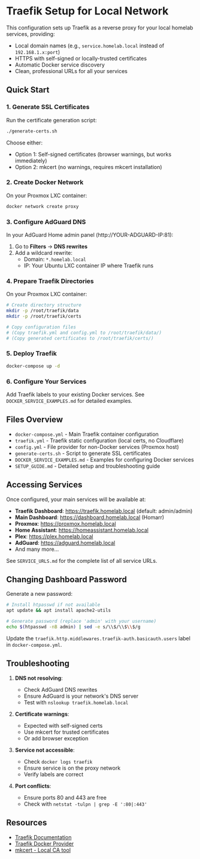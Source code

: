 # Traefik Setup for Local Network

This configuration sets up Traefik as a reverse proxy for your local homelab services, providing:
- Local domain names (e.g., `service.homelab.local` instead of `192.168.1.x:port`)
- HTTPS with self-signed or locally-trusted certificates
- Automatic Docker service discovery
- Clean, professional URLs for all your services

## Quick Start

### 1. Generate SSL Certificates

Run the certificate generation script:
```bash
./generate-certs.sh
```

Choose either:
- Option 1: Self-signed certificates (browser warnings, but works immediately)
- Option 2: mkcert (no warnings, requires mkcert installation)

### 2. Create Docker Network

On your Proxmox LXC container:
```bash
docker network create proxy
```

### 3. Configure AdGuard DNS

In your AdGuard Home admin panel (http://YOUR-ADGUARD-IP:81):
1. Go to **Filters** → **DNS rewrites**
2. Add a wildcard rewrite:
   - Domain: `*.homelab.local`
   - IP: Your Ubuntu LXC container IP where Traefik runs

### 4. Prepare Traefik Directories

On your Proxmox LXC container:
```bash
# Create directory structure
mkdir -p /root/traefik/data
mkdir -p /root/traefik/certs

# Copy configuration files
# (Copy traefik.yml and config.yml to /root/traefik/data/)
# (Copy generated certificates to /root/traefik/certs/)
```

### 5. Deploy Traefik

```bash
docker-compose up -d
```

### 6. Configure Your Services

Add Traefik labels to your existing Docker services. See `DOCKER_SERVICE_EXAMPLES.md` for detailed examples.

## Files Overview

- `docker-compose.yml` - Main Traefik container configuration
- `traefik.yml` - Traefik static configuration (local certs, no Cloudflare)
- `config.yml` - File provider for non-Docker services (Proxmox host)
- `generate-certs.sh` - Script to generate SSL certificates
- `DOCKER_SERVICE_EXAMPLES.md` - Examples for configuring Docker services
- `SETUP_GUIDE.md` - Detailed setup and troubleshooting guide

## Accessing Services

Once configured, your main services will be available at:
- **Traefik Dashboard**: https://traefik.homelab.local (default: admin/admin)
- **Main Dashboard**: https://dashboard.homelab.local (Homarr)
- **Proxmox**: https://proxmox.homelab.local
- **Home Assistant**: https://homeassistant.homelab.local
- **Plex**: https://plex.homelab.local
- **AdGuard**: https://adguard.homelab.local
- And many more...

See `SERVICE_URLS.md` for the complete list of all service URLs.

## Changing Dashboard Password

Generate a new password:
```bash
# Install htpasswd if not available
apt update && apt install apache2-utils

# Generate password (replace 'admin' with your username)
echo $(htpasswd -nB admin) | sed -e s/\\$/\\$\\$/g
```

Update the `traefik.http.middlewares.traefik-auth.basicauth.users` label in `docker-compose.yml`.

## Troubleshooting

1. **DNS not resolving**: 
   - Check AdGuard DNS rewrites
   - Ensure AdGuard is your network's DNS server
   - Test with `nslookup traefik.homelab.local`

2. **Certificate warnings**: 
   - Expected with self-signed certs
   - Use mkcert for trusted certificates
   - Or add browser exception

3. **Service not accessible**: 
   - Check `docker logs traefik`
   - Ensure service is on the proxy network
   - Verify labels are correct

4. **Port conflicts**: 
   - Ensure ports 80 and 443 are free
   - Check with `netstat -tulpn | grep -E ':80|:443'`

## Resources

- [Traefik Documentation](https://doc.traefik.io/traefik/)
- [Traefik Docker Provider](https://doc.traefik.io/traefik/providers/docker/)
- [mkcert - Local CA tool](https://github.com/FiloSottile/mkcert)
